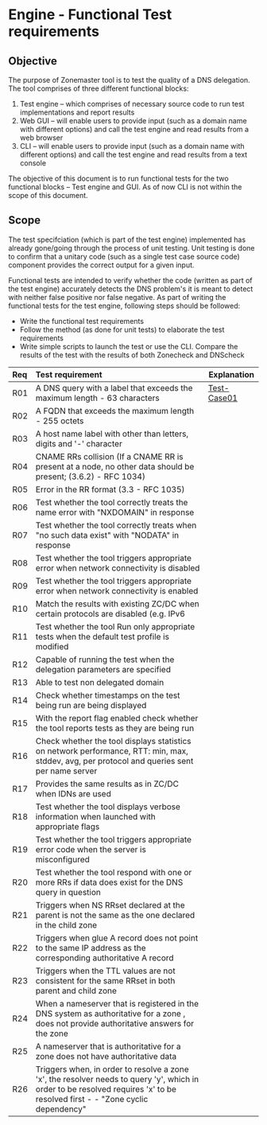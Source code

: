 Engine - Functional Test requirements
======================================

Objective
----------
The purpose of Zonemaster tool is to test the quality of a DNS delegation.
The tool comprises of three different functional blocks: 
   1. Test engine – which comprises of necessary source code to run test
implementations and report results
   2. Web GUI – will enable users to provide input (such as a domain name 
with different options) and call the test engine and read results from a web
browser
   3. CLI – will enable users to provide input (such as a domain name with
different options) and call the test engine and read results from a text
console

The objective of this document is to run functional tests for the two
functional blocks – Test engine and GUI. As of now CLI is not within the
scope of this document.

Scope
------

The test specifciation (which is part of the test engine) implemented has already
gone/going through the process of unit testing. Unit testing is done to
confirm that a unitary code (such as a single test case source code)
component provides the correct output for a given input. 

Functional tests are intended to verify whether the code (written as part of
the test engine) accurately detects the DNS problem's it is meant to detect
with neither false positive nor false negative. As part of writing the
functional tests for the test engine, following steps should be followed:
   * Write the functional test requirements
   * Follow the method (as done for unit tests) to elaborate the test
   requirements
   * Write simple scripts to launch the test or use the CLI.  Compare the 
   results of the test with the results of both Zonecheck and DNScheck



|Req| Test requirement                           |Explanation|
|:--|:-------------------------------------------|-----------|
|R01|A DNS query with a label that exceeds the maximum length - 63 characters|[Test-Case01](../specifications/functional-tests/test-case01.md)|
|R02|A FQDN that exceeds the maximum length - 255 octets||
|R03|A host name label with other than letters, digits and '-' character ||
|R04|CNAME RRs collision (If a CNAME RR is present at a node, no other data should be present; (3.6.2) - RFC 1034) ||
|R05|Error in the RR format (3.3 - RFC 1035)||
|R06|Test whether the tool correctly treats the name error with "NXDOMAIN" in response||
|R07|Test whether the tool correctly treats when "no such data exist"  with "NODATA" in response||
|R08|Test whether the tool triggers appropriate error when network connectivity is disabled||
|R09|Test whether the tool triggers appropriate error when network connectivity is enabled||
|R10|Match the results with existing ZC/DC when certain protocols are disabled (e.g. IPv6||
|R11|Test whether the tool Run only appropriate tests when the default test profile is modified||
|R12|Capable of running the test when the delegation parameters are specified||
|R13|Able to test non delegated domain||
|R14|Check whether timestamps on the test being run are being displayed||
|R15|With the report flag enabled check whether the tool reports tests as they are being run||
|R16|Check whether the tool displays statistics on network performance, RTT: min, max, stddev, avg, per protocol and queries sent per name server||
|R17|Provides the same results as in ZC/DC when IDNs are used||
|R18|Test whether the tool displays verbose information when launched with appropriate flags||
|R19|Test whether the tool triggers appropriate error code when the server is misconfigured||
|R20|Test whether the tool respond with one or more RRs if data does exist for the DNS query in question||
|R21|Triggers when NS RRset declared at the parent is not the same as the one declared in the child zone||
|R22|Triggers when glue A record does not point to the same IP address as the corresponding authoritative A record||
|R23|Triggers when the TTL values are not consistent for the same RRset in both parent and child zone||
|R24|When a nameserver that is registered in the DNS system as authoritative for a zone , does not provide authoritative answers for the zone ||
|R25|A nameserver that is authoritative for a zone does not have authoritative data||
|R26|Triggers when, in order to resolve a zone 'x', the resolver needs to query 'y', which in order to be resolved requires 'x' to be resolved first - - "Zone cyclic dependency"||

